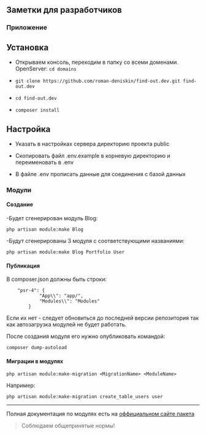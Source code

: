 ## Заметки для разработчиков

### Приложение

## Установка

* Открываем консоль, переходим в папку со всеми доменами. OpenServer: `cd domains`

* `git clone https://github.com/roman-deniskin/find-out.dev.git find-out.dev`

* `cd find-out.dev`

* `composer install`

## Настройка

* Указать в настройках сервера директорию проекта public

* Скопировать файл .env.example в корневую директорию и переименовать в .env

* В файле .env прописать данные для соединения с базой данных

### Модули

#### Создание

-Будет сгенерирован модуль Blog:

`php artisan module:make Blog`

-Будут сгенерированы 3 модуля с соответствующими названиями:

`php artisan module:make Blog Portfolio User`

#### Публикация
В composer.json должны быть строки:

```
	"psr-4": {
            "App\\": "app/",
            "Modules\\": "Modules"
        }
```

Если их нет - следует обновиться до последней версии репозитория так как автозагрузка модулей не будет работать.

После создания модуля его нужно опубликовать командой:

`composer dump-autoload`

#### Миграции в модулях

`php artisan module:make-migration <MigrationName> <ModuleName>`

Например:

`php artisan module:make-migration create_table_users user`

---------------------------------------

Полная документация по модулях есть на [оффициальном сайте пакета](http://sky.pingpong-labs.com/docs/2.0/modules)

> Соблюдаем общепринятые нормы!